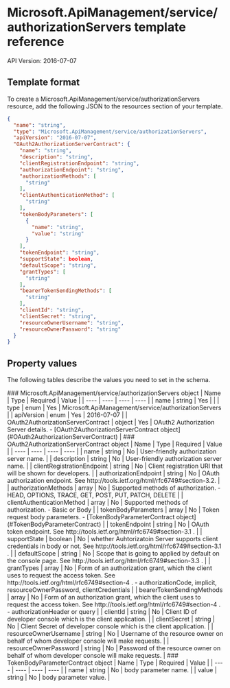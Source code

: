 # Microsoft.ApiManagement/service/authorizationServers template reference
API Version: 2016-07-07
## Template format

To create a Microsoft.ApiManagement/service/authorizationServers resource, add the following JSON to the resources section of your template.

```json
{
  "name": "string",
  "type": "Microsoft.ApiManagement/service/authorizationServers",
  "apiVersion": "2016-07-07",
  "OAuth2AuthorizationServerContract": {
    "name": "string",
    "description": "string",
    "clientRegistrationEndpoint": "string",
    "authorizationEndpoint": "string",
    "authorizationMethods": [
      "string"
    ],
    "clientAuthenticationMethod": [
      "string"
    ],
    "tokenBodyParameters": [
      {
        "name": "string",
        "value": "string"
      }
    ],
    "tokenEndpoint": "string",
    "supportState": boolean,
    "defaultScope": "string",
    "grantTypes": [
      "string"
    ],
    "bearerTokenSendingMethods": [
      "string"
    ],
    "clientId": "string",
    "clientSecret": "string",
    "resourceOwnerUsername": "string",
    "resourceOwnerPassword": "string"
  }
}
```
## Property values

The following tables describe the values you need to set in the schema.

<a id="Microsoft.ApiManagement/service/authorizationServers" />
### Microsoft.ApiManagement/service/authorizationServers object
|  Name | Type | Required | Value |
|  ---- | ---- | ---- | ---- |
|  name | string | Yes |  |
|  type | enum | Yes | Microsoft.ApiManagement/service/authorizationServers |
|  apiVersion | enum | Yes | 2016-07-07 |
|  OAuth2AuthorizationServerContract | object | Yes | OAuth2 Authorization Server details. - [OAuth2AuthorizationServerContract object](#OAuth2AuthorizationServerContract) |


<a id="OAuth2AuthorizationServerContract" />
### OAuth2AuthorizationServerContract object
|  Name | Type | Required | Value |
|  ---- | ---- | ---- | ---- |
|  name | string | No | User-friendly authorization server name. |
|  description | string | No | User-friendly authorization server name. |
|  clientRegistrationEndpoint | string | No | Client registration URI that will be shown for developers. |
|  authorizationEndpoint | string | No | OAuth authorization endpoint. See http://tools.ietf.org/html/rfc6749#section-3.2. |
|  authorizationMethods | array | No | Supported methods of authorization. - HEAD, OPTIONS, TRACE, GET, POST, PUT, PATCH, DELETE |
|  clientAuthenticationMethod | array | No | Supported methods of authorization. - Basic or Body |
|  tokenBodyParameters | array | No | Token request body parameters. - [TokenBodyParameterContract object](#TokenBodyParameterContract) |
|  tokenEndpoint | string | No | OAuth token endpoint. See http://tools.ietf.org/html/rfc6749#section-3.1 . |
|  supportState | boolean | No | whether Auhtorizatoin Server supports client credentials in body or not. See http://tools.ietf.org/html/rfc6749#section-3.1 . |
|  defaultScope | string | No | Scope that is going to applied by default on the console page. See http://tools.ietf.org/html/rfc6749#section-3.3 . |
|  grantTypes | array | No | Form of an authorization grant, which the client uses to request the access token. See http://tools.ietf.org/html/rfc6749#section-4 . - authorizationCode, implicit, resourceOwnerPassword, clientCredentials |
|  bearerTokenSendingMethods | array | No | Form of an authorization grant, which the client uses to request the access token. See http://tools.ietf.org/html/rfc6749#section-4 . - authorizationHeader or query |
|  clientId | string | No | Client ID of developer console which is the client application. |
|  clientSecret | string | No | Client Secret of developer console which is the client application. |
|  resourceOwnerUsername | string | No | Username of the resource owner on behalf of whom developer console will make requests. |
|  resourceOwnerPassword | string | No | Password of the resource owner on behalf of whom developer console will make requests. |


<a id="TokenBodyParameterContract" />
### TokenBodyParameterContract object
|  Name | Type | Required | Value |
|  ---- | ---- | ---- | ---- |
|  name | string | No | body parameter name. |
|  value | string | No | body parameter value. |

